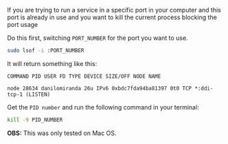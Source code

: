 If you are trying to run a service in a specific port in your computer and this port is already in use and you want to kill the current process blocking the port usage

Do this first, switching `PORT_NUMBER` for the port you want to use.

```bash
sudo lsof -i :PORT_NUMBER
```

It will return something like this:

```
COMMAND PID USER FD TYPE DEVICE SIZE/OFF NODE NAME

node 28634 danilomiranda 26u IPv6 0xbdc7fda94ba81397 0t0 TCP *:ddi-tcp-1 (LISTEN)
```

Get the `PID number` and run the following command in your terminal:

```bash
kill -9 PID_NUMBER
```


**OBS:** This was only tested on Mac OS.